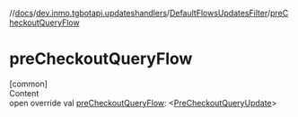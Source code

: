 //[docs](../../../index.md)/[dev.inmo.tgbotapi.updateshandlers](../index.md)/[DefaultFlowsUpdatesFilter](index.md)/[preCheckoutQueryFlow](pre-checkout-query-flow.md)



# preCheckoutQueryFlow  
[common]  
Content  
open override val [preCheckoutQueryFlow](pre-checkout-query-flow.md): <[PreCheckoutQueryUpdate](../../dev.inmo.tgbotapi.types.update/-pre-checkout-query-update/index.md)>  



